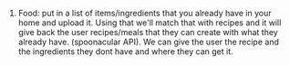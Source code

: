 1. Food: put in a list of items/ingredients that you already have in your home and upload it. Using that we'll match that with recipes and it will give back the user recipes/meals that they can create with what they already have. (spoonacular API). We can give the user the recipe and the ingredients they dont have and where they can get it.
